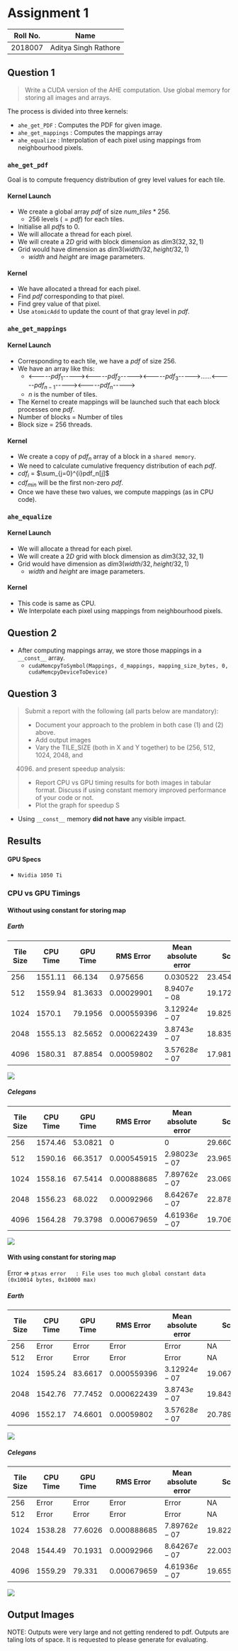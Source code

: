 # Assignment 1

| Roll No. |         Name         |
| :------: | :------------------: |
| 2018007  | Aditya Singh Rathore |



## Question 1

> Write a CUDA version of the AHE computation. Use global memory for storing all images and arrays. 

The process is divided into three kernels:

* `ahe_get_PDF` : Computes the PDF for given image.
* `ahe_get_mappings` : Computes the mappings array
* `ahe_equalize` : Interpolation of each pixel using mappings from neighbourhood pixels.



### `ahe_get_pdf`

Goal is to compute frequency distribution of grey level values for each tile. 

#### Kernel Launch

* We create a global array $pdf$ of size $num\_tiles * 256$.
  * $256$ levels ($=pdf$) for each tiles.
* Initialise all $pdf$s to $0$.
* We will allocate a thread for each pixel.
* We will create a $2D$ grid with block dimension as $dim3(32, 32, 1)$
* Grid would have dimension as $dim3(width /32, height/32, 1)$  
  * $width$ and $height$ are image parameters.

#### Kernel

* We have allocated a thread for each pixel.
* Find $pdf$ corresponding to that pixel. 
* Find grey value of that pixel.
* Use `atomicAdd` to update the count of that gray level in $pdf$.



### `ahe_get_mappings`

#### Kernel Launch

* Corresponding to each tile, we have a $pdf$ of size $256$.
* We have an array like this:
  * <-----$pdf_1$-----><-----$pdf_2$-----><-----$pdf_3$----->......<-----$pdf_{n-1}$-----><-----$pdf_n$----->
  * $n$ is the number of tiles.
* The Kernel to create mappings will be launched such that each block processes one $pdf$.
* Number of blocks = Number of tiles
* Block size = $256$ threads.

#### Kernel 

* We create a copy of $pdf_n$ array of a block in a `shared memory`.
* We need to calculate cumulative frequency distribution of each $pdf$.
* $cdf_i$ = $\sum_{j=0}^{i}pdf_n[j]$
* $cdf_{min}$ will be the first non-zero $pdf$.
* Once we have these two values, we compute mappings (as in CPU code).

### `ahe_equalize`

#### Kernel Launch

* We will allocate a thread for each pixel.
* We will create a $2D$ grid with block dimension as $dim3(32, 32, 1)$
* Grid would have dimension as $dim3(width /32, height/32, 1)$  
  * $width$ and $height$ are image parameters.

#### Kernel

* This code is same as CPU. 
*  We Interpolate each pixel using mappings from neighbourhood pixels.

## Question 2

* After computing mappings array, we store those mappings in a `__const__` array.
  * `cudaMemcpyToSymbol(Mappings, d_mappings, mapping_size_bytes, 0, cudaMemcpyDeviceToDevice)`

## Question 3

>Submit a report with the following (all parts below are mandatory):
>
>* Document your approach to the problem in both case (1) and (2) above.  
>* Add output images 
>* Vary  the  TILE_SIZE  (both  in  X  and  Y  together)  to  be  (256,  512,  1024,  2048,  and 
>  4096) and present speedup analysis:
>  * Report CPU vs GPU timing results for both images in tabular format. Discuss if 
>    using constant memory improved performance of your code or not.  
>  * Plot the graph for speedup S



* Using `__const__` memory **did not have** any visible impact.

## Results

#### GPU Specs

* `Nvidia 1050 Ti`

### CPU vs GPU Timings

#### Without using constant for storing map

##### Earth

| Tile Size | CPU Time  | GPU Time  | RMS Error     | Mean absolute error | Scaling Factor       |
| --------- | --------- | --------- | ------------- | ------------------- | -------------------- |
| $256$     | $1551.11$ | $66.134$  | $0.975656$    | $0.030522$          | $23.45404784225965$  |
| $512$     | $1559.94$ | $81.3633$ | $0.00029901$  | $8.9407e-08$        | $19.17252618809709$  |
| $1024$    | $1570.1$  | $79.1956$ | $0.000559396$ | $3.12924e-07$       | $19.825596371515587$ |
| $2048$    | $1555.13$ | $82.5652$ | $0.000622439$ | $3.8743e-07$        | $18.83517511009481$  |
| $4096$    | $1580.31$ | $87.8854$ | $0.00059802$  | $3.57628e-07$       | $17.981525899696422$ |

![](plots/earth_s.png)

##### Celegans


| Tile Size | CPU Time  | GPU Time  | RMS Error     | Mean absolute error | Scaling Factor       |
| --------- | --------- | --------- | ------------- | ------------------- | -------------------- |
| $256$     | $1574.46$ | $53.0821$ | $0$           | $0$                 | $29.66084612326943$  |
| $512$     | $1590.16$ | $66.3517$ | $0.000545915$ | $2.98023e-07$       | $23.96562559813841$  |
| $1024$    | $1558.16$ | $67.5414$ | $0.000888685$ | $7.89762e-07$       | $23.06970243435878$  |
| $2048$    | $1556.23$ | $68.022$  | $0.00092966$  | $8.64267e-07$       | $22.878333480344594$ |
| $4096$    | $1564.28$ | $79.3798$ | $0.000679659$ | $4.61936e-07$       | $19.706272880506123$ |

![](plots/celegans_s.png)

#### With using constant for storing map

Error => `ptxas error   : File uses too much global constant data (0x10014 bytes, 0x10000 max)`

##### Earth

| Tile Size | CPU Time  | GPU Time  | RMS Error     | Mean absolute error | Scaling Factor       |
| --------- | --------- | --------- | ------------- | ------------------- | -------------------- |
| $256$     | Error     | Error     | Error         | Error               | NA                   |
| $512$     | Error     | Error     | Error         | Error               | NA                   |
| $1024$    | $1595.24$ | $83.6617$ | $0.000559396$ | $3.12924e-07$       | $19.067745455805944$ |
| $2048$    | $1542.76$ | $77.7452$ | $0.000622439$ | $3.8743e-07$        | $19.843797430580924$ |
| $4096$    | $1552.17$ | $74.6601$ | $0.00059802$  | $3.57628e-07$       | $20.78981946180088$  |

![](plots/earth_const.png)

##### Celegans


| Tile Size | CPU Time  | GPU Time  | RMS Error     | Mean absolute error | Scaling Factor       |
| --------- | --------- | --------- | ------------- | ------------------- | -------------------- |
| $256$     | Error     | Error     | Error         | Error               | NA                   |
| $512$     | Error     | Error     | Error         | Error               | NA                   |
| $1024$    | $1538.28$ | $77.6026$ | $0.000888685$ | $7.89762e-07$       | $19.822531719298066$ |
| $2048$    | $1544.49$ | $70.1931$ | $0.00092966$  | $8.64267e-07$       | $22.00344478303423$  |
| $4096$    | $1559.29$ | $79.331$  | $0.000679659$ | $4.61936e-07$       | $19.655494069153292$ |

![](plots/celegans_const.png)

## Output Images

NOTE: Outputs were very large and not getting rendered to pdf. Outputs are taling lots of space. It is requested to please generate for evaluating.
